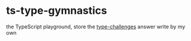 # ts-type-gymnastics

the TypeScript playground, store the [type-challenges](https://github.com/type-challenges) answer write by my own 
